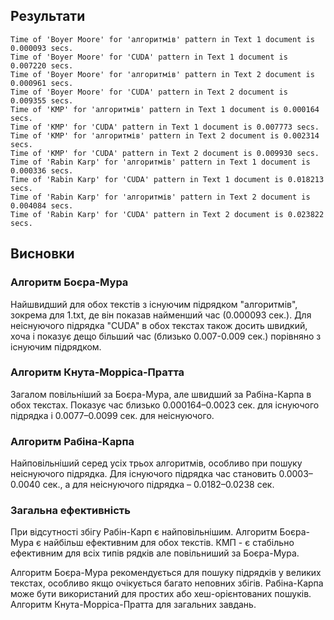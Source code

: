 ## Результати

```
Time of 'Boyer Moore' for 'алгоритмів' pattern in Text 1 document is 0.000093 secs.
Time of 'Boyer Moore' for 'CUDA' pattern in Text 1 document is 0.007220 secs.
Time of 'Boyer Moore' for 'алгоритмів' pattern in Text 2 document is 0.000961 secs.
Time of 'Boyer Moore' for 'CUDA' pattern in Text 2 document is 0.009355 secs.
Time of 'KMP' for 'алгоритмів' pattern in Text 1 document is 0.000164 secs.
Time of 'KMP' for 'CUDA' pattern in Text 1 document is 0.007773 secs.
Time of 'KMP' for 'алгоритмів' pattern in Text 2 document is 0.002314 secs.
Time of 'KMP' for 'CUDA' pattern in Text 2 document is 0.009930 secs.
Time of 'Rabin Karp' for 'алгоритмів' pattern in Text 1 document is 0.000336 secs.
Time of 'Rabin Karp' for 'CUDA' pattern in Text 1 document is 0.018213 secs.
Time of 'Rabin Karp' for 'алгоритмів' pattern in Text 2 document is 0.004084 secs.
Time of 'Rabin Karp' for 'CUDA' pattern in Text 2 document is 0.023822 secs.
```

## Висновки

### Алгоритм Боєра-Мура
Найшвидший для обох текстів з існуючим підрядком "алгоритмів", зокрема для 1.txt, де він показав найменший час (0.000093 сек.). Для неіснуючого підрядка "CUDA" в обох текстах також досить швидкий, хоча і показує дещо більший час (близько 0.007-0.009 сек.) порівняно з існуючим підрядком.

### Алгоритм Кнута-Морріса-Пратта
Загалом повільніший за Боєра-Мура, але швидший за Рабіна-Карпа в обох текстах. Показує час близько 0.000164–0.0023 сек. для існуючого підрядка і 0.0077–0.0099 сек. для неіснуючого.

### Алгоритм Рабіна-Карпа
Найповільніший серед усіх трьох алгоритмів, особливо при пошуку неіснуючого підрядка. Для існуючого підрядка час становить 0.0003–0.0040 сек., а для неіснуючого підрядка – 0.0182–0.0238 сек.

### Загальна ефективність
При відсутності збігу Рабін-Карп є найповільнішим. Алгоритм Боєра-Мура є найбільш ефективним для обох текстів. КМП - є стабільно ефективним для всіх типів рядків але повільниший за Боєра-Мура.

Алгоритм Боєра-Мура рекомендується для пошуку підрядків у великих текстах, особливо якщо очікується багато неповних збігів. Рабіна-Карпа може бути використаний для простих або хеш-орієнтованих пошуків. Алгоритм Кнута-Морріса-Пратта для загальних завдань.
